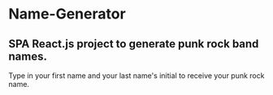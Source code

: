 # Name-Generator
## SPA React.js project to generate punk rock band names.
Type in your first name and your last name's initial to receive your punk rock name.
